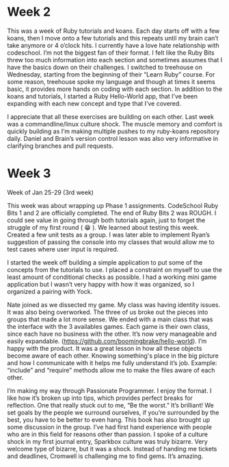 # Week 2

This was a week of Ruby tutorials and koans.  Each day starts off with a few
koans, then I move onto a few tutorials and this repeats until my brain can’t
take anymore or 4 o’clock hits. I currently have a love hate relationship with
codeschool. I’m not the biggest fan of their format. I felt like the Ruby Bits
threw too much information into each section and sometimes assumes that I have
the basics down on their challenges. I switched to treehouse on Wednesday,
starting from the beginning of their “Learn Ruby” course. For some reason,
treehouse spoke my language and though at times it seems basic, it provides more
hands on coding with each section. In addition to the koans and tutorials, I
started a Ruby Hello-World app, that I’ve been expanding with each new concept
and type that I’ve covered.

I appreciate that all these exercises are building on each other.  Last week was
a commandline/linux culture shock. The muscle memory and comfort is quickly
building as I’m making multiple pushes to my ruby-koans repository daily. Daniel
and Brain’s version control lesson was also very informative in clarifying
branches and pull requests.
 
# Week 3

Week of Jan 25-29 (3rd week)

This week was about wrapping up Phase 1 assignments.  CodeSchool Ruby Bits 1 and
2 are officially completed. The end of Ruby Bits 2 was ROUGH.  I could see value
in going through both tutorials again, just to forget the struggle of my first
round ( :grin: ). We learned about testing this week. Created a few unit tests
as a group. I was later able to implement Ryan’s suggestion of passing the
console into my classes that would allow me to test cases where user input is
required.

I started the week off building a simple application to put some of the concepts
from the tutorials to use. I placed a constraint on myself to use the least
amount of conditional checks as possible. I had a working mini game application
but I wasn’t very happy with how it was organized, so I organized a pairing with
Yock.

Nate joined as we dissected my game.  My class was having identity issues. It
was also being overworked. The three of us broke out the pieces into groups that
made a lot more sense. We ended with a main class that was the interface with
the 3 availables games.  Each game is their own class, since each have no
business with the other. It’s now very manageable and easily expandable.
(https://github.com/boomingbrake/hello-world).  I’m happy with the product. It
was a great lesson in how all these objects become aware of each other. Knowing
something's place in the big picture and how I communicate with it helps me
fully understand it’s job.  Example:  “include” and “require” methods allow me
to make the files aware of each other.

I’m making my way through Passionate Programmer.  I enjoy the format. I like how
it’s broken up into tips, which provides perfect breaks for reflection. One that
really stuck out to me, “Be the worst.”  It’s brilliant! We set goals by the
people we surround ourselves, if you’re surrounded by the best, you have to be
better to even hang. This book has also brought up some discussion in the group.
I’ve had first hand experience with people who are in this field for reasons
other than passion. I spoke of a culture shock in my first journal entry,
Sparkbox culture was truly bizarre. Very welcome type of bizarre, but it was a
shock. Instead of handing me tickets and deadlines, Cromwell is challenging me
to find gems. It’s amazing.
